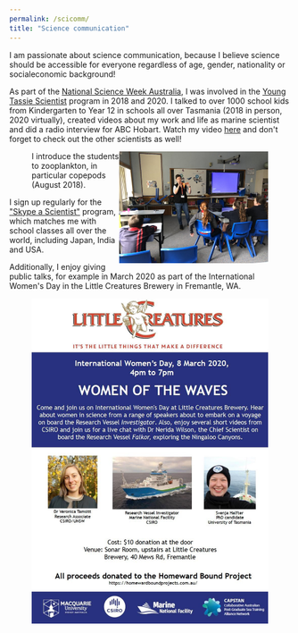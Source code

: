 ```yaml
---
permalink: /scicomm/
title: "Science communication"
---
```


I am passionate about science communication, because I believe science should be accessible for everyone regardless of age, gender, nationality or socialeconomic background!

As part of the [National Science Week Australia](https://www.scienceweek.net.au/), I was involved in the [Young Tassie Scientist](http://youngtassiescientists.com/) program in 2018 and 2020. I talked to over 1000 school kids from Kindergarten to Year 12 in schools all over Tasmania (2018 in person, 2020 virtually), created videos about my work and life as marine scientist and did a radio interview for ABC Hobart. Watch my video [here](https://www.youtube.com/watch?reload=9&v=imvr14ruOrw&feature=emb_logo&ab_channel=TassieScienceWeek) and don't forget to check out the other scientists as well!

<figure>
   <img src="/assets/images/YTS_pic.jpg" style="float: right;" height = "200" alt="">
   <figcaption>I introduce the students to zooplankton, in particular copepods (August 2018).</figcaption>
</figure>

I sign up regularly for the ["Skype a Scientist"](https://www.skypeascientist.com/) program, which matches me with school classes all over the world, including Japan, India and USA.

Additionally, I enjoy giving public talks, for example in March 2020 as part of the International Women's Day in the Little Creatures Brewery in Fremantle, WA. 

<figure>
   <img src="/assets/images/Plakat.jpg" style="float: right;" alt="">
</figure>
